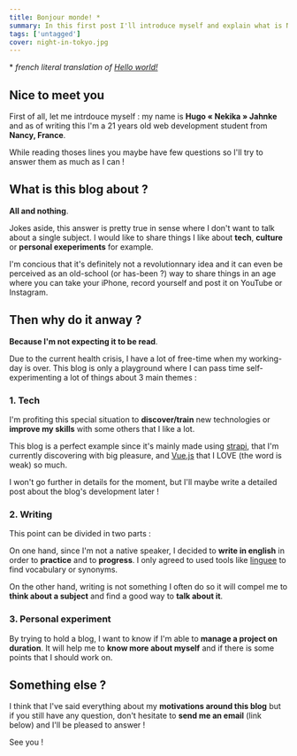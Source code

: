 ```yaml
---
title: Bonjour monde! *
summary: In this first post I'll introduce myself and explain what is Noctambule
tags: ['untagged']
cover: night-in-tokyo.jpg
---
```

\* *french literal translation of [Hello world!](https://fr.wikipedia.org/wiki/Hello_world)* 

## Nice to meet you

First of all, let me intrdouce myself : my name is **Hugo « Nekika » Jahnke** and as of writing this I'm a 21 years old web development student from **Nancy, France**.

While reading thoses lines you maybe have few questions so I'll try to answer them as much as I can !

## What is this blog about ?

**All and nothing**.

Jokes aside, this answer is pretty true in sense where I don't want to talk about a single subject. I would like to share things I like about **tech**, **culture** or **personal exeperiments** for example.

I'm concious that it's definitely not a revolutionnary idea and it can even be perceived as an old-school (or has-been ?)  way to share things in an age where you can take your iPhone, record yourself and post it on YouTube or Instagram.

## Then why do it anway ?

**Because I'm not expecting it to be read**.

Due to the current health crisis, I have a lot of free-time when my working-day is over. This blog is only a playground where I can pass time self-experimenting a lot of things about 3 main themes : 

### 1. Tech
I'm profiting this special situation to **discover/train** new technologies or **improve my skills** with some others that I like a lot.

This blog is a perfect example since it's mainly made using [strapi](https://strapi.io), that I'm currently discovering with big pleasure, and [Vue.js](https://vuejs.org) that I LOVE (the word is weak) so much.

I won't go further in details for the moment, but I'll maybe write a detailed post about the blog's development later !

### 2. Writing
This point can be divided in two parts :

On one hand, since I'm not a native speaker, I decided to **write in english** in order to **practice** and to **progress**. I only agreed to used tools like [linguee](https://linguee.fr) to find vocabulary or synonyms.

On the other hand, writing is not something I often do so it will compel me to **think about a subject** and find a good way to **talk about it**.

### 3. Personal experiment
By trying to hold a blog, I want to know if I'm able to **manage a project on duration**. 
It will help me to **know more about myself** and if there is some points that I should work on.


## Something else ?
I think that I've said everything about my **motivations around this blog** but if you still have any question, don't hesitate to **send me an email** (link below) and I'll be pleased to answer !

See you !

